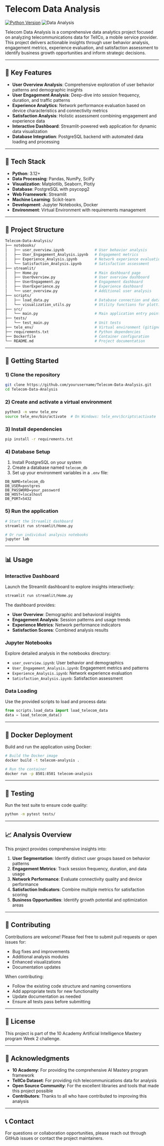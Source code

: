 # Telecom Data Analysis

[![Python Version](https://img.shields.io/badge/python-3.12%2B-blue)](https://python.org)
![Data Analysis](https://img.shields.io/badge/analysis-telecom-green)

Telecom Data Analysis is a comprehensive data analytics project focused on analyzing telecommunications data for TellCo, a mobile service provider. This project delivers actionable insights through user behavior analysis, engagement metrics, experience evaluation, and satisfaction assessment to identify business growth opportunities and inform strategic decisions.

---

## 🚀 Key Features

- **User Overview Analysis**: Comprehensive exploration of user behavior patterns and demographic insights
- **User Engagement Analysis**: Deep-dive into session frequency, duration, and traffic patterns
- **Experience Analytics**: Network performance evaluation based on device characteristics and connectivity metrics
- **Satisfaction Analysis**: Holistic assessment combining engagement and experience data
- **Interactive Dashboard**: Streamlit-powered web application for dynamic data visualization
- **Database Integration**: PostgreSQL backend with automated data loading and processing

---

## 🧰 Tech Stack

- **Python**: 3.12+
- **Data Processing**: Pandas, NumPy, SciPy
- **Visualization**: Matplotlib, Seaborn, Plotly
- **Database**: PostgreSQL with psycopg2
- **Web Framework**: Streamlit
- **Machine Learning**: Scikit-learn
- **Development**: Jupyter Notebooks, Docker
- **Environment**: Virtual Environment with requirements management

---

## 📁 Project Structure

```bash
Telecom-Data-Analysis/
├── notebooks/
│   ├── user_overview.ipynb              # User behavior analysis
│   ├── User_Engagement_Analysis.ipynb   # Engagement metrics
│   ├── Experience_Analysis.ipynb        # Network experience evaluation
│   └── Satisfaction_Analysis.ipynb      # Satisfaction assessment
├── streamlit/
│   ├── Home.py                          # Main dashboard page
│   ├── UserOverview.py                  # User overview dashboard
│   ├── UserEngagement.py                # Engagement dashboard
│   ├── UserExperience.py                # Experience dashboard
│   └── user_overview.py                 # Additional user analysis
├── scripts/
│   ├── load_data.py                     # Database connection and data loading
│   └── visualization_utils.py           # Utility functions for plotting
├── src/
│   └── main.py                          # Main application entry point
├── tests/
│   └── test_main.py                     # Unit tests
├── tele_env/                            # Virtual environment (gitignored)
├── requirements.txt                     # Python dependencies
├── Dockerfile                           # Container configuration
└── README.md                            # Project documentation
```

---

## 🔧 Getting Started

### 1) Clone the repository

```bash
git clone https://github.com/yourusername/Telecom-Data-Analysis.git
cd Telecom-Data-Analysis
```

### 2) Create and activate a virtual environment

```bash
python3 -m venv tele_env
source tele_env/bin/activate  # On Windows: tele_env\Scripts\activate
```

### 3) Install dependencies

```bash
pip install -r requirements.txt
```

### 4) Database Setup

1. Install PostgreSQL on your system
2. Create a database named `telecom_db`
3. Set up your environment variables in a `.env` file:

```env
DB_NAME=telecom_db
DB_USER=postgres
DB_PASSWORD=your_password
DB_HOST=localhost
DB_PORT=5432
```

### 5) Run the application

```bash
# Start the Streamlit dashboard
streamlit run streamlit/Home.py

# Or run individual analysis notebooks
jupyter lab
```

---

## 📊 Usage

### Interactive Dashboard

Launch the Streamlit dashboard to explore insights interactively:

```bash
streamlit run streamlit/Home.py
```

The dashboard provides:
- **User Overview**: Demographic and behavioral insights
- **Engagement Analysis**: Session patterns and usage trends
- **Experience Metrics**: Network performance indicators
- **Satisfaction Scores**: Combined analysis results

### Jupyter Notebooks

Explore detailed analysis in the notebooks directory:
- `user_overview.ipynb`: User behavior and demographics
- `User_Engagement_Analysis.ipynb`: Engagement metrics and patterns
- `Experience_Analysis.ipynb`: Network experience evaluation
- `Satisfaction_Analysis.ipynb`: Satisfaction assessment

### Data Loading

Use the provided scripts to load and process data:

```python
from scripts.load_data import load_telecom_data
data = load_telecom_data()
```

---

## 🐳 Docker Deployment

Build and run the application using Docker:

```bash
# Build the Docker image
docker build -t telecom-analysis .

# Run the container
docker run -p 8501:8501 telecom-analysis
```

---

## 🧪 Testing

Run the test suite to ensure code quality:

```bash
python -m pytest tests/
```

---

## 📈 Analysis Overview

This project provides comprehensive insights into:

1. **User Segmentation**: Identify distinct user groups based on behavior patterns
2. **Engagement Metrics**: Track session frequency, duration, and data usage
3. **Network Performance**: Evaluate connectivity quality and device performance
4. **Satisfaction Indicators**: Combine multiple metrics for satisfaction scoring
5. **Business Opportunities**: Identify growth potential and optimization areas

---

## 🤝 Contributing

Contributions are welcome! Please feel free to submit pull requests or open issues for:

- Bug fixes and improvements
- Additional analysis modules
- Enhanced visualizations
- Documentation updates

When contributing:
- Follow the existing code structure and naming conventions
- Add appropriate tests for new functionality
- Update documentation as needed
- Ensure all tests pass before submitting

---

## 📄 License

This project is part of the 10 Academy Artificial Intelligence Mastery program Week 2 challenge.

---

## 🙏 Acknowledgments

- **10 Academy**: For providing the comprehensive AI Mastery program framework
- **TellCo Dataset**: For providing rich telecommunications data for analysis
- **Open Source Community**: For the excellent libraries and tools that made this project possible
- **Contributors**: Thanks to all who have contributed to improving this analysis

---

## 📞 Contact

For questions or collaboration opportunities, please reach out through GitHub issues or contact the project maintainers.